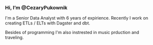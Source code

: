 ### Hi, I’m @CezaryPukownik

I'm a Senior Data Analyst with 6 years of expirience.
Recently I work on creating ETLs / ELTs with Dagster and dbt.

Besides of programming I'm also instrested in music prduction and traveling.

<!---
CezaryPukownik/CezaryPukownik is a ✨ special ✨ repository because its `README.md` (this file) appears on your GitHub profile.
You can click the Preview link to take a look at your changes.
--->
